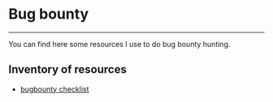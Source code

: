 # Bug bounty  

***

You can find here some resources I use to do bug bounty hunting.  

## Inventory of resources  
- [bugbounty checklist](https://github.com/sehno/Bug-bounty/blob/master/bugbounty_checklist.md)